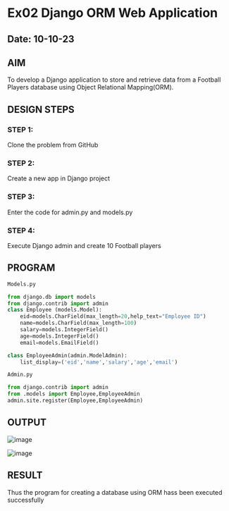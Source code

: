 # Ex02 Django ORM Web Application
## Date: 10-10-23

## AIM
To develop a Django application to store and retrieve data from a Football Players database using Object Relational Mapping(ORM).

## DESIGN STEPS

### STEP 1:
Clone the problem from GitHub

### STEP 2:
Create a new app in Django project

### STEP 3:
Enter the code for admin.py and models.py

### STEP 4:
Execute Django admin and create 10 Football players

## PROGRAM

```py
Models.py

from django.db import models
from django.contrib import admin
class Employee (models.Model):
    eid=models.CharField(max_length=20,help_text="Employee ID")
    name=models.CharField(max_length=100)
    salary=models.IntegerField()
    age=models.IntegerField()
    email=models.EmailField()

class EmployeeAdmin(admin.ModelAdmin):
    list_display=('eid','name','salary','age','email')

Admin.py

from django.contrib import admin
from .models import Employee,EmployeeAdmin
admin.site.register(Employee,EmployeeAdmin)
```

## OUTPUT

![image](https://github.com/knight7080/ORM/assets/88542035/c129ddc2-7e69-4597-bc70-8fa5adb767e5)

![image](https://github.com/knight7080/ORM/assets/88542035/251b497c-3acd-4c68-b006-c8275e11f4a6)



## RESULT
Thus the program for creating a database using ORM hass been executed successfully
